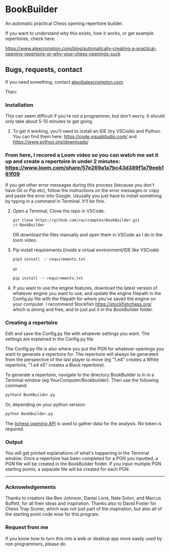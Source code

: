 

# BookBuilder
An automatic practical Chess opening repertoire builder.


If you want to understand why this exists, how it works, or get example repertoires, check here:

https://www.alexcrompton.com/blog/automatically-creating-a-practical-opening-repertoire-or-why-your-chess-openings-suck


## Bugs, requests, contact
If you need something, contact alex@alexcrompton.com.

Then:

<!-- INSTALLATION -->
### Installation
This can seem difficult if you're not a programmer, but don't worry. It should only take about 5-10 minutes to get going.


1. To get it working, you'll need to install an IDE (try VSCode) and Python. You can find them here: https://code.visualstudio.com/ and https://www.python.org/downloads/ 

### From here, I recored a Loom video so you can watch me set it up and create a repertoire in under 2 minutes: https://www.loom.com/share/57e269a1a7bc43d389f1a79eeb161f09

If you get other error messages during this process (because you don't have Git or Pip etc), follow the instructions on the error messages or copy and paste the error into Google. Ususally you just have to install something by typing in a command in Terminal. It'll be fine.



2. Open a Terminal, Clone the repo in VSCode.
   ```sh
   git clone https://github.com/raccrompton/BookBuilder.git
   cd BookBuilder
   ```
   OR
   download the files manually and open them in VSCode as I do in the loom video.
   
3. Pip install requirements (inside a virtual environment/IDE like VSCode)
   ```sh
   pip3 install -r requirements.txt
   ```
   or
      ```sh
   pip install -r requirements.txt
   ```
   
4. If you want to use the engine features, download the latest version of whatever engine you want to use, and update the engine filepath in the Config.py file with the filepath for where you've saved the engine on your computer. I recommend Stockfish https://stockfishchess.org/ which is strong and free, and to just put it in the BookBuilder folder.


<!-- QUICKSTART -->
### Creating a repertoire

Edit and save the Config.py file with whatever settings you want. The settings are explained in the Config.py file.

The Config.py file is also where you put the PGN for whatever openings you want to generate a repertoire for. The repertoire will always be generated from the perspective of the last player to move (eg "1.e4" creates a White repertoire, "1.e4 e5" creates a Black repertoire).

To generate a repertoire, navigate to the directory BookBuilder is in in a Terminal window (eg YourComputer/Bookbuilder). Then use the following command:

   ```sh
   python3 BookBuilder.py
   ```
Or, depending on your python version:

   ```sh
   python BookBuilder.py
   ```


The [lichess opening API](https://lichess.org/api) is used to gather data for the analysis. No token is required.



### Output
You will get printed explanations of what's happening in the Terminal window. Once a repertoire has been completed for a PGN you inputted, a PGN file will be created in the BookBuilder folder. If you input multiple PGN starting points, a separate file will be created for each PGN.

---
<!-- ACKNOWLEDGEMENTS -->
### Acknowledgements

Thanks to creators like Ben Johnson, Daniel Lona, Nate Solon, and Marcus Buffett, for all their ideas and inspiration. Thanks also to David Foster for Chess Trap Scorer, which was not just part of the inspiration, but also all of the starting point code wise for this program. 

### Request from me
If you know how to turn this into a web or desktop app more easily used by non programmers, please do.
